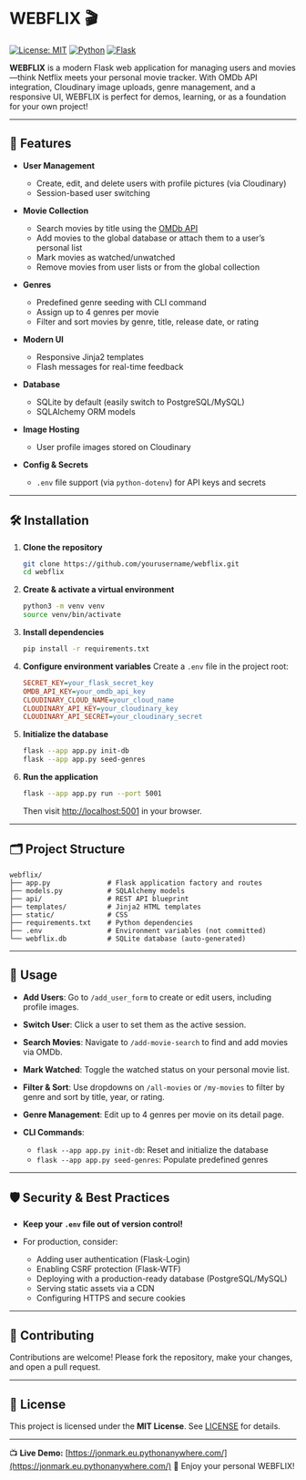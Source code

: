 # WEBFLIX 🎬

[![License: MIT](https://img.shields.io/badge/License-MIT-blue.svg)](LICENSE) [![Python](https://img.shields.io/badge/python-3.8%2B-blue.svg)](https://www.python.org/) [![Flask](https://img.shields.io/badge/flask-v2.0+-blue.svg)](https://flask.palletsprojects.com/)

**WEBFLIX** is a modern Flask web application for managing users and movies—think Netflix meets your personal movie tracker. With OMDb API integration, Cloudinary image uploads, genre management, and a responsive UI, WEBFLIX is perfect for demos, learning, or as a foundation for your own project!

---

## 🚀 Features

* **User Management**

  * Create, edit, and delete users with profile pictures (via Cloudinary)
  * Session-based user switching
* **Movie Collection**

  * Search movies by title using the [OMDb API](https://www.omdbapi.com/)
  * Add movies to the global database or attach them to a user’s personal list
  * Mark movies as watched/unwatched
  * Remove movies from user lists or from the global collection
* **Genres**

  * Predefined genre seeding with CLI command
  * Assign up to 4 genres per movie
  * Filter and sort movies by genre, title, release date, or rating
* **Modern UI**

  * Responsive Jinja2 templates
  * Flash messages for real-time feedback
* **Database**

  * SQLite by default (easily switch to PostgreSQL/MySQL)
  * SQLAlchemy ORM models
* **Image Hosting**

  * User profile images stored on Cloudinary
* **Config & Secrets**

  * `.env` file support (via `python-dotenv`) for API keys and secrets

---

## 🛠️ Installation

1. **Clone the repository**

   ```bash
   git clone https://github.com/yourusername/webflix.git
   cd webflix
   ```

2. **Create & activate a virtual environment**

   ```bash
   python3 -m venv venv
   source venv/bin/activate
   ```

3. **Install dependencies**

   ```bash
   pip install -r requirements.txt
   ```

4. **Configure environment variables**
   Create a `.env` file in the project root:

   ```ini
   SECRET_KEY=your_flask_secret_key
   OMDB_API_KEY=your_omdb_api_key
   CLOUDINARY_CLOUD_NAME=your_cloud_name
   CLOUDINARY_API_KEY=your_cloudinary_key
   CLOUDINARY_API_SECRET=your_cloudinary_secret
   ```

5. **Initialize the database**

   ```bash
   flask --app app.py init-db
   flask --app app.py seed-genres
   ```

6. **Run the application**

   ```bash
   flask --app app.py run --port 5001
   ```

   Then visit [http://localhost:5001](http://localhost:5001) in your browser.

---

## 🗂️ Project Structure

```
webflix/
├── app.py              # Flask application factory and routes
├── models.py           # SQLAlchemy models
├── api/                # REST API blueprint
├── templates/          # Jinja2 HTML templates
├── static/             # CSS
├── requirements.txt    # Python dependencies
├── .env                # Environment variables (not committed)
└── webflix.db          # SQLite database (auto-generated)
```

---

## 📖 Usage

* **Add Users**: Go to `/add_user_form` to create or edit users, including profile images.
* **Switch User**: Click a user to set them as the active session.
* **Search Movies**: Navigate to `/add-movie-search` to find and add movies via OMDb.
* **Mark Watched**: Toggle the watched status on your personal movie list.
* **Filter & Sort**: Use dropdowns on `/all-movies` or `/my-movies` to filter by genre and sort by title, year, or rating.
* **Genre Management**: Edit up to 4 genres per movie on its detail page.
* **CLI Commands**:

  * `flask --app app.py init-db`: Reset and initialize the database
  * `flask --app app.py seed-genres`: Populate predefined genres

---

## 🛡️ Security & Best Practices

* **Keep your `.env` file out of version control!**
* For production, consider:

  * Adding user authentication (Flask-Login)
  * Enabling CSRF protection (Flask-WTF)
  * Deploying with a production-ready database (PostgreSQL/MySQL)
  * Serving static assets via a CDN
  * Configuring HTTPS and secure cookies

---

## 🤝 Contributing

Contributions are welcome! Please fork the repository, make your changes, and open a pull request.

---

## 📜 License

This project is licensed under the **MIT License**. See [LICENSE](LICENSE) for details.

---

📺 **Live Demo:** [https://jonmark.eu.pythonanywhere.com/](https://jonmark.eu.pythonanywhere.com/)
🍿 Enjoy your personal WEBFLIX!
